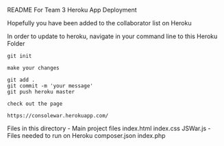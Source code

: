 README For Team 3 Heroku App Deployment

Hopefully you have been added to the collaborator list on Heroku

In order to update to heroku,
navigate in your command line to this Heroku Folder
	
	git init
	
	make your changes
	
	git add .
	git commit -m 'your message'
	git push heroku master
	
	check out the page
	
	https://consolewar.herokuapp.com/
	
	
Files in this directory
	- Main project files
		index.html
		index.css
		JSWar.js
	- Files needed to run on Heroku
		composer.json
		index.php